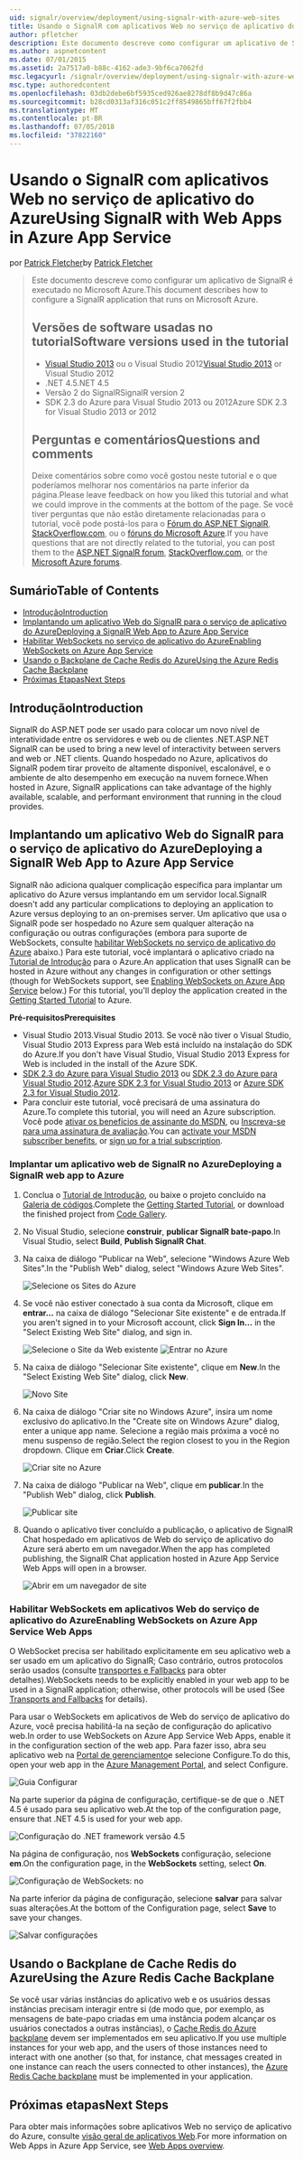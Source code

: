 ```yaml
---
uid: signalr/overview/deployment/using-signalr-with-azure-web-sites
title: Usando o SignalR com aplicativos Web no serviço de aplicativo do Azure | Microsoft Docs
author: pfletcher
description: Este documento descreve como configurar um aplicativo de SignalR é executado no Microsoft Azure. Versões de software usado no tutorial, o Visual Studio 2013 ou Vis....
ms.author: aspnetcontent
ms.date: 07/01/2015
ms.assetid: 2a7517a0-b88c-4162-ade3-9bf6ca7062fd
msc.legacyurl: /signalr/overview/deployment/using-signalr-with-azure-web-sites
msc.type: authoredcontent
ms.openlocfilehash: 03db2debe6bf5935ced926ae8278df8b9d47c86a
ms.sourcegitcommit: b28cd0313af316c051c2ff8549865bff67f2fbb4
ms.translationtype: MT
ms.contentlocale: pt-BR
ms.lasthandoff: 07/05/2018
ms.locfileid: "37822160"
---
```

<a name="using-signalr-with-web-apps-in-azure-app-service"></a><span data-ttu-id="cb2ad-104">Usando o SignalR com aplicativos Web no serviço de aplicativo do Azure</span><span class="sxs-lookup"><span data-stu-id="cb2ad-104">Using SignalR with Web Apps in Azure App Service</span></span>
====================
<span data-ttu-id="cb2ad-105">por [Patrick Fletcher](https://github.com/pfletcher)</span><span class="sxs-lookup"><span data-stu-id="cb2ad-105">by [Patrick Fletcher](https://github.com/pfletcher)</span></span>

> <span data-ttu-id="cb2ad-106">Este documento descreve como configurar um aplicativo de SignalR é executado no Microsoft Azure.</span><span class="sxs-lookup"><span data-stu-id="cb2ad-106">This document describes how to configure a SignalR application that runs on Microsoft Azure.</span></span>
> 
> ## <a name="software-versions-used-in-the-tutorial"></a><span data-ttu-id="cb2ad-107">Versões de software usadas no tutorial</span><span class="sxs-lookup"><span data-stu-id="cb2ad-107">Software versions used in the tutorial</span></span>
> 
> 
> - <span data-ttu-id="cb2ad-108">[Visual Studio 2013](https://www.microsoft.com/visualstudio/eng/2013-downloads) ou o Visual Studio 2012</span><span class="sxs-lookup"><span data-stu-id="cb2ad-108">[Visual Studio 2013](https://www.microsoft.com/visualstudio/eng/2013-downloads) or Visual Studio 2012</span></span>
> - <span data-ttu-id="cb2ad-109">.NET 4.5</span><span class="sxs-lookup"><span data-stu-id="cb2ad-109">.NET 4.5</span></span>
> - <span data-ttu-id="cb2ad-110">Versão 2 do SignalR</span><span class="sxs-lookup"><span data-stu-id="cb2ad-110">SignalR version 2</span></span>
> - <span data-ttu-id="cb2ad-111">SDK 2.3 do Azure para Visual Studio 2013 ou 2012</span><span class="sxs-lookup"><span data-stu-id="cb2ad-111">Azure SDK 2.3 for Visual Studio 2013 or 2012</span></span>
>   
> 
> 
> ## <a name="questions-and-comments"></a><span data-ttu-id="cb2ad-112">Perguntas e comentários</span><span class="sxs-lookup"><span data-stu-id="cb2ad-112">Questions and comments</span></span>
> 
> <span data-ttu-id="cb2ad-113">Deixe comentários sobre como você gostou neste tutorial e o que poderíamos melhorar nos comentários na parte inferior da página.</span><span class="sxs-lookup"><span data-stu-id="cb2ad-113">Please leave feedback on how you liked this tutorial and what we could improve in the comments at the bottom of the page.</span></span> <span data-ttu-id="cb2ad-114">Se você tiver perguntas que não estão diretamente relacionadas para o tutorial, você pode postá-los para o [Fórum do ASP.NET SignalR](https://forums.asp.net/1254.aspx/1?ASP+NET+SignalR), [StackOverflow.com](http://stackoverflow.com/), ou o [fóruns do Microsoft Azure](https://social.msdn.microsoft.com/Forums/windowsazure/home?category=windowsazureplatform).</span><span class="sxs-lookup"><span data-stu-id="cb2ad-114">If you have questions that are not directly related to the tutorial, you can post them to the [ASP.NET SignalR forum](https://forums.asp.net/1254.aspx/1?ASP+NET+SignalR), [StackOverflow.com](http://stackoverflow.com/), or the [Microsoft Azure forums](https://social.msdn.microsoft.com/Forums/windowsazure/home?category=windowsazureplatform).</span></span>


## <a name="table-of-contents"></a><span data-ttu-id="cb2ad-115">Sumário</span><span class="sxs-lookup"><span data-stu-id="cb2ad-115">Table of Contents</span></span>

- [<span data-ttu-id="cb2ad-116">Introdução</span><span class="sxs-lookup"><span data-stu-id="cb2ad-116">Introduction</span></span>](#introduction)
- [<span data-ttu-id="cb2ad-117">Implantando um aplicativo Web do SignalR para o serviço de aplicativo do Azure</span><span class="sxs-lookup"><span data-stu-id="cb2ad-117">Deploying a SignalR Web App to Azure App Service</span></span>](#deploying)
- [<span data-ttu-id="cb2ad-118">Habilitar WebSockets no serviço de aplicativo do Azure</span><span class="sxs-lookup"><span data-stu-id="cb2ad-118">Enabling WebSockets on Azure App Service</span></span>](#websocket)
- [<span data-ttu-id="cb2ad-119">Usando o Backplane de Cache Redis do Azure</span><span class="sxs-lookup"><span data-stu-id="cb2ad-119">Using the Azure Redis Cache Backplane</span></span>](#backplane)
- [<span data-ttu-id="cb2ad-120">Próximas Etapas</span><span class="sxs-lookup"><span data-stu-id="cb2ad-120">Next Steps</span></span>](#nextsteps)

<a id="introduction"></a>
## <a name="introduction"></a><span data-ttu-id="cb2ad-121">Introdução</span><span class="sxs-lookup"><span data-stu-id="cb2ad-121">Introduction</span></span>

<span data-ttu-id="cb2ad-122">SignalR do ASP.NET pode ser usado para colocar um novo nível de interatividade entre os servidores e web ou de clientes .NET.</span><span class="sxs-lookup"><span data-stu-id="cb2ad-122">ASP.NET SignalR can be used to bring a new level of interactivity between servers and web or .NET clients.</span></span> <span data-ttu-id="cb2ad-123">Quando hospedado no Azure, aplicativos do SignalR podem tirar proveito de altamente disponível, escalonável, e o ambiente de alto desempenho em execução na nuvem fornece.</span><span class="sxs-lookup"><span data-stu-id="cb2ad-123">When hosted in Azure, SignalR applications can take advantage of the highly available, scalable, and performant environment that running in the cloud provides.</span></span>

<a id="deploying"></a>
## <a name="deploying-a-signalr-web-app-to-azure-app-service"></a><span data-ttu-id="cb2ad-124">Implantando um aplicativo Web do SignalR para o serviço de aplicativo do Azure</span><span class="sxs-lookup"><span data-stu-id="cb2ad-124">Deploying a SignalR Web App to Azure App Service</span></span>

<span data-ttu-id="cb2ad-125">SignalR não adiciona qualquer complicação específica para implantar um aplicativo do Azure versus implantando em um servidor local.</span><span class="sxs-lookup"><span data-stu-id="cb2ad-125">SignalR doesn't add any particular complications to deploying an application to Azure versus deploying to an on-premises server.</span></span> <span data-ttu-id="cb2ad-126">Um aplicativo que usa o SignalR pode ser hospedado no Azure sem qualquer alteração na configuração ou outras configurações (embora para suporte de WebSockets, consulte [habilitar WebSockets no serviço de aplicativo do Azure](#websocket) abaixo.) Para este tutorial, você implantará o aplicativo criado na [Tutorial de Introdução](../getting-started/tutorial-getting-started-with-signalr.md) para o Azure.</span><span class="sxs-lookup"><span data-stu-id="cb2ad-126">An application that uses SignalR can be hosted in Azure without any changes in configuration or other settings (though for WebSockets support, see [Enabling WebSockets on Azure App Service](#websocket) below.) For this tutorial, you'll deploy the application created in the [Getting Started Tutorial](../getting-started/tutorial-getting-started-with-signalr.md) to Azure.</span></span>

<span data-ttu-id="cb2ad-127">**Pré-requisitos**</span><span class="sxs-lookup"><span data-stu-id="cb2ad-127">**Prerequisites**</span></span>

- <span data-ttu-id="cb2ad-128">Visual Studio 2013.</span><span class="sxs-lookup"><span data-stu-id="cb2ad-128">Visual Studio 2013.</span></span> <span data-ttu-id="cb2ad-129">Se você não tiver o Visual Studio, Visual Studio 2013 Express para Web está incluído na instalação do SDK do Azure.</span><span class="sxs-lookup"><span data-stu-id="cb2ad-129">If you don't have Visual Studio, Visual Studio 2013 Express for Web is included in the install of the Azure SDK.</span></span>
- <span data-ttu-id="cb2ad-130">[SDK 2.3 do Azure para Visual Studio 2013](https://go.microsoft.com/fwlink/?linkid=324322&clcid=0x409) ou [SDK 2.3 do Azure para Visual Studio 2012](https://go.microsoft.com/fwlink/p/?linkid=323511).</span><span class="sxs-lookup"><span data-stu-id="cb2ad-130">[Azure SDK 2.3 for Visual Studio 2013](https://go.microsoft.com/fwlink/?linkid=324322&clcid=0x409) or [Azure SDK 2.3 for Visual Studio 2012](https://go.microsoft.com/fwlink/p/?linkid=323511).</span></span>
- <span data-ttu-id="cb2ad-131">Para concluir este tutorial, você precisará de uma assinatura do Azure.</span><span class="sxs-lookup"><span data-stu-id="cb2ad-131">To complete this tutorial, you will need an Azure subscription.</span></span> <span data-ttu-id="cb2ad-132">Você pode [ativar os benefícios de assinante do MSDN](https://azure.microsoft.com/pricing/member-offers/msdn-benefits-details/), ou [Inscreva-se para uma assinatura de avaliação](https://azure.microsoft.com/pricing/free-trial/).</span><span class="sxs-lookup"><span data-stu-id="cb2ad-132">You can [activate your MSDN subscriber benefits](https://azure.microsoft.com/pricing/member-offers/msdn-benefits-details/), or [sign up for a trial subscription](https://azure.microsoft.com/pricing/free-trial/).</span></span>

### <a name="deploying-a-signalr-web-app-to-azure"></a><span data-ttu-id="cb2ad-133">Implantar um aplicativo web de SignalR no Azure</span><span class="sxs-lookup"><span data-stu-id="cb2ad-133">Deploying a SignalR web app to Azure</span></span>

1. <span data-ttu-id="cb2ad-134">Conclua o [Tutorial de Introdução](../getting-started/tutorial-getting-started-with-signalr.md), ou baixe o projeto concluído na [Galeria de códigos](https://code.msdn.microsoft.com/SignalR-Getting-Started-b9d18aa9).</span><span class="sxs-lookup"><span data-stu-id="cb2ad-134">Complete the [Getting Started Tutorial](../getting-started/tutorial-getting-started-with-signalr.md), or download the finished project from [Code Gallery](https://code.msdn.microsoft.com/SignalR-Getting-Started-b9d18aa9).</span></span>
2. <span data-ttu-id="cb2ad-135">No Visual Studio, selecione **construir**, **publicar SignalR bate-papo**.</span><span class="sxs-lookup"><span data-stu-id="cb2ad-135">In Visual Studio, select **Build**, **Publish SignalR Chat**.</span></span>
3. <span data-ttu-id="cb2ad-136">Na caixa de diálogo "Publicar na Web", selecione "Windows Azure Web Sites".</span><span class="sxs-lookup"><span data-stu-id="cb2ad-136">In the "Publish Web" dialog, select "Windows Azure Web Sites".</span></span>

    ![Selecione os Sites do Azure](using-signalr-with-azure-web-sites/_static/image1.png)
4. <span data-ttu-id="cb2ad-138">Se você não estiver conectado à sua conta da Microsoft, clique em **entrar...**  na caixa de diálogo "Selecionar Site existente" e de entrada.</span><span class="sxs-lookup"><span data-stu-id="cb2ad-138">If you aren't signed in to your Microsoft account, click **Sign In...** in the "Select Existing Web Site" dialog, and sign in.</span></span>

    ![Selecione o Site da Web existente](using-signalr-with-azure-web-sites/_static/image2.png)    ![Entrar no Azure](using-signalr-with-azure-web-sites/_static/image3.png)
5. <span data-ttu-id="cb2ad-141">Na caixa de diálogo "Selecionar Site existente", clique em **New**.</span><span class="sxs-lookup"><span data-stu-id="cb2ad-141">In the "Select Existing Web Site" dialog, click **New**.</span></span>

    ![Novo Site](using-signalr-with-azure-web-sites/_static/image4.png)
6. <span data-ttu-id="cb2ad-143">Na caixa de diálogo "Criar site no Windows Azure", insira um nome exclusivo do aplicativo.</span><span class="sxs-lookup"><span data-stu-id="cb2ad-143">In the "Create site on Windows Azure" dialog, enter a unique app name.</span></span> <span data-ttu-id="cb2ad-144">Selecione a região mais próxima a você no menu suspenso de região.</span><span class="sxs-lookup"><span data-stu-id="cb2ad-144">Select the region closest to you in the Region dropdown.</span></span> <span data-ttu-id="cb2ad-145">Clique em **Criar**.</span><span class="sxs-lookup"><span data-stu-id="cb2ad-145">Click **Create**.</span></span>

    ![Criar site no Azure](using-signalr-with-azure-web-sites/_static/image5.png)
7. <span data-ttu-id="cb2ad-147">Na caixa de diálogo "Publicar na Web", clique em **publicar**.</span><span class="sxs-lookup"><span data-stu-id="cb2ad-147">In the "Publish Web" dialog, click **Publish**.</span></span>

    ![Publicar site](using-signalr-with-azure-web-sites/_static/image6.png)
8. <span data-ttu-id="cb2ad-149">Quando o aplicativo tiver concluído a publicação, o aplicativo de SignalR Chat hospedado em aplicativos de Web do serviço de aplicativo do Azure será aberto em um navegador.</span><span class="sxs-lookup"><span data-stu-id="cb2ad-149">When the app has completed publishing, the SignalR Chat application hosted in Azure App Service Web Apps will open in a browser.</span></span>

    ![Abrir em um navegador de site](using-signalr-with-azure-web-sites/_static/image7.png)

<a id="websocket"></a>
### <a name="enabling-websockets-on-azure-app-service-web-apps"></a><span data-ttu-id="cb2ad-151">Habilitar WebSockets em aplicativos Web do serviço de aplicativo do Azure</span><span class="sxs-lookup"><span data-stu-id="cb2ad-151">Enabling WebSockets on Azure App Service Web Apps</span></span>

<span data-ttu-id="cb2ad-152">O WebSocket precisa ser habilitado explicitamente em seu aplicativo web a ser usado em um aplicativo do SignalR; Caso contrário, outros protocolos serão usados (consulte [transportes e Fallbacks](../getting-started/introduction-to-signalr.md#transports) para obter detalhes).</span><span class="sxs-lookup"><span data-stu-id="cb2ad-152">WebSockets needs to be explicitly enabled in your web app to be used in a SignalR application; otherwise, other protocols will be used (See [Transports and Fallbacks](../getting-started/introduction-to-signalr.md#transports) for details).</span></span>

<span data-ttu-id="cb2ad-153">Para usar o WebSockets em aplicativos de Web do serviço de aplicativo do Azure, você precisa habilitá-la na seção de configuração do aplicativo web.</span><span class="sxs-lookup"><span data-stu-id="cb2ad-153">In order to use WebSockets on Azure App Service Web Apps, enable it in the configuration section of the web app.</span></span> <span data-ttu-id="cb2ad-154">Para fazer isso, abra seu aplicativo web na [Portal de gerenciamento](https://manage.windowsazure.com/)e selecione Configure.</span><span class="sxs-lookup"><span data-stu-id="cb2ad-154">To do this, open your web app in the [Azure Management Portal](https://manage.windowsazure.com/), and select Configure.</span></span>

![Guia Configurar](using-signalr-with-azure-web-sites/_static/image8.png)

<span data-ttu-id="cb2ad-156">Na parte superior da página de configuração, certifique-se de que o .NET 4.5 é usado para seu aplicativo web.</span><span class="sxs-lookup"><span data-stu-id="cb2ad-156">At the top of the configuration page, ensure that .NET 4.5 is used for your web app.</span></span>

![Configuração do .NET framework versão 4.5](using-signalr-with-azure-web-sites/_static/image9.png)

<span data-ttu-id="cb2ad-158">Na página de configuração, nos **WebSockets** configuração, selecione **em**.</span><span class="sxs-lookup"><span data-stu-id="cb2ad-158">On the configuration page, in the **WebSockets** setting, select **On**.</span></span>

![Configuração de WebSockets: no](using-signalr-with-azure-web-sites/_static/image10.png)

<span data-ttu-id="cb2ad-160">Na parte inferior da página de configuração, selecione **salvar** para salvar suas alterações.</span><span class="sxs-lookup"><span data-stu-id="cb2ad-160">At the bottom of the Configuration page, select **Save** to save your changes.</span></span>

![Salvar configurações](using-signalr-with-azure-web-sites/_static/image11.png)

<a id="backplane"></a>
## <a name="using-the-azure-redis-cache-backplane"></a><span data-ttu-id="cb2ad-162">Usando o Backplane de Cache Redis do Azure</span><span class="sxs-lookup"><span data-stu-id="cb2ad-162">Using the Azure Redis Cache Backplane</span></span>

<span data-ttu-id="cb2ad-163">Se você usar várias instâncias do aplicativo web e os usuários dessas instâncias precisam interagir entre si (de modo que, por exemplo, as mensagens de bate-papo criadas em uma instância podem alcançar os usuários conectados a outras instâncias), o [Cache Redis do Azure backplane](../performance/scaleout-with-redis.md) devem ser implementados em seu aplicativo.</span><span class="sxs-lookup"><span data-stu-id="cb2ad-163">If you use multiple instances for your web app, and the users of those instances need to interact with one another (so that, for instance, chat messages created in one instance can reach the users connected to other instances), the [Azure Redis Cache backplane](../performance/scaleout-with-redis.md) must be implemented in your application.</span></span>

<a id="nextsteps"></a>
## <a name="next-steps"></a><span data-ttu-id="cb2ad-164">Próximas etapas</span><span class="sxs-lookup"><span data-stu-id="cb2ad-164">Next Steps</span></span>

<span data-ttu-id="cb2ad-165">Para obter mais informações sobre aplicativos Web no serviço de aplicativo do Azure, consulte [visão geral de aplicativos Web](https://azure.microsoft.com/documentation/articles/app-service-web-overview/).</span><span class="sxs-lookup"><span data-stu-id="cb2ad-165">For more information on Web Apps in Azure App Service, see [Web Apps overview](https://azure.microsoft.com/documentation/articles/app-service-web-overview/).</span></span>
